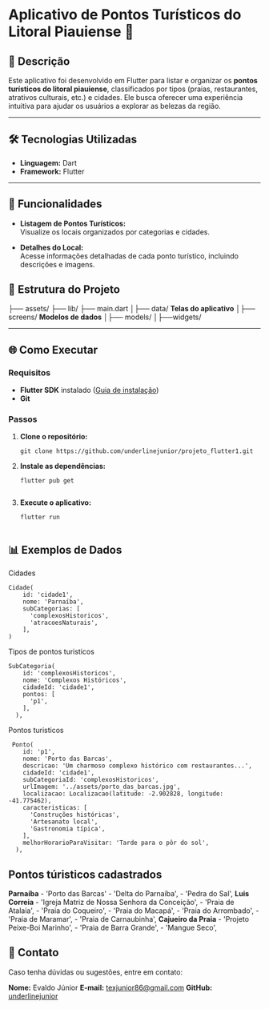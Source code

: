 # Aplicativo de Pontos Turísticos do Litoral Piauiense 🌊

## 📖 Descrição

Este aplicativo foi desenvolvido em Flutter para listar e organizar os **pontos turísticos do litoral piauiense**, classificados por tipos (praias, restaurantes, atrativos culturais, etc.) e cidades. Ele busca oferecer uma experiência intuitiva para ajudar os usuários a explorar as belezas da região.

---

## 🛠️ Tecnologias Utilizadas

- **Linguagem:** Dart  
- **Framework:** Flutter  

---

## 🚀 Funcionalidades

- **Listagem de Pontos Turísticos:**  
  Visualize os locais organizados por categorias e cidades.
  
- **Detalhes do Local:**  
  Acesse informações detalhadas de cada ponto turístico, incluindo descrições e imagens.


## 📂 Estrutura do Projeto

├── assets/
├── lib/ 
├── main.dart 
│├── data/
**Telas do aplicativo**
 │├── screens/
**Modelos de dados** 
  │├── models/ 
  │├──widgets/ 
  

---

## 🌐 Como Executar

### Requisitos
- **Flutter SDK** instalado ([Guia de instalação](https://docs.flutter.dev/get-started/install))
- **Git**

### Passos

1. **Clone o repositório:**
   ```
   git clone https://github.com/underlinejunior/projeto_flutter1.git

2. **Instale as dependências:**
    ```
    flutter pub get
    

3. **Execute o aplicativo:**
   
    ```
    flutter run


## 📊 Exemplos de Dados
Cidades
```
Cidade(
    id: 'cidade1',
    nome: 'Parnaíba',
    subCategorias: [
      'complexosHistoricos',
      'atracoesNaturais',
    ],
)
```
Tipos de pontos turisticos
```
SubCategoria(
    id: 'complexosHistoricos',
    nome: 'Complexos Históricos',
    cidadeId: 'cidade1',
    pontos: [
      'p1',
    ],
  ),
  ```
 Pontos turisticos
```
 Ponto(
    id: 'p1',
    nome: 'Porto das Barcas',
    descricao: 'Um charmoso complexo histórico com restaurantes...',
    cidadeId: 'cidade1',
    subCategoriaId: 'complexosHistoricos',
    urlImagem: '../assets/porto_das_barcas.jpg',
    localizacao: Localizacao(latitude: -2.902828, longitude: -41.775462),
    caracteristicas: [
      'Construções históricas',
      'Artesanato local',
      'Gastronomia típica',
    ],
    melhorHorarioParaVisitar: 'Tarde para o pôr do sol',
  ),
```
## Pontos túristicos cadastrados
**Parnaíba**
    - 'Porto das Barcas'
    - 'Delta do Parnaíba',
    - 'Pedra do Sal',
**Luis Correia**
    - 'Igreja Matriz de Nossa Senhora da Conceição',
    - 'Praia de Atalaia',
    - 'Praia do Coqueiro',
    - 'Praia do Macapá',
    - 'Praia do Arrombado',
    - 'Praia de Maramar',
    - 'Praia de Carnaubinha',
**Cajueiro da Praia** 
    - 'Projeto Peixe-Boi Marinho',
    - 'Praia de Barra Grande',
    - 'Mangue Seco',

## 📧 Contato
Caso tenha dúvidas ou sugestões, entre em contato:

**Nome:** Evaldo Júnior
**E-mail:** [texjunior86@gmail.com](mailto:texjunior86@gmail.com)
**GitHub:** [underlinejunior](http:\\github.com\underlinejunior)